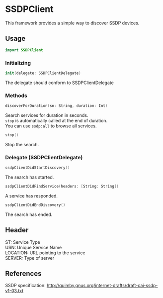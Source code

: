 # SSDPClient
This framework provides a simple way to discover SSDP devices.


## Usage
```swift
import SSDPClient
```

### Initializing
```swift
init(delegate: SSDPClientDelegate)
```
The delegate should conform to SSDPClientDelegate


### Methods
```swift
discoverForDuration(sn: String, duration: Int)
```
Search services for duration in seconds.  
`stop` is automatically called at the end of duration.  
You can use `ssdp:all` to browse all services.

```swift
stop()
```
Stop the search.

### Delegate (SSDPClientDelegate)
```swift
ssdpClientDidStartDiscovery()
```
The search has started.

```swift
ssdpClientDidFindService(headers: [String: String])
```
A service has responded.

```swift
ssdpClientDidEndDiscovery()
```
The search has ended.


## Header
ST: Service Type  
USN: Unique Service Name  
LOCATION: URL pointing to the service  
SERVER: Type of server


## References
SSDP specification:
http://quimby.gnus.org/internet-drafts/draft-cai-ssdp-v1-03.txt
